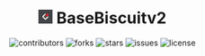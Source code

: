 <h1 align="center"><img src="icon.png" width="25px"> BaseBiscuitv2</h1>

<div align="center">
    <img src="https://img.shields.io/github/contributors/EmerilDevs/BaseBiscuitv2?style=for-the-badge" alt="contributors">
    <img src="https://img.shields.io/github/forks/EmerilDevs/BaseBiscuitv2?style=for-the-badge" alt="forks">
    <img src="https://img.shields.io/github/stars/EmerilDevs/BaseBiscuitv2?style=for-the-badge" alt="stars">
    <img src="https://img.shields.io/github/issues/EmerilDevs/BaseBiscuitv2?style=for-the-badge" alt="issues">
    <img src="https://img.shields.io/github/license/EmerilDevs/BaseBiscuitv2?style=for-the-badge" alt="license">
</div>